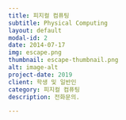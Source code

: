 ```yaml
---
title: 피지컬 컴퓨팅
subtitle: Physical Computing
layout: default
modal-id: 2
date: 2014-07-17
img: escape.png
thumbnail: escape-thumbnail.png
alt: image-alt
project-date: 2019
client: 학생 및 일반인
category: 피지컬 컴퓨팅
description: 전화문의.

---
```

